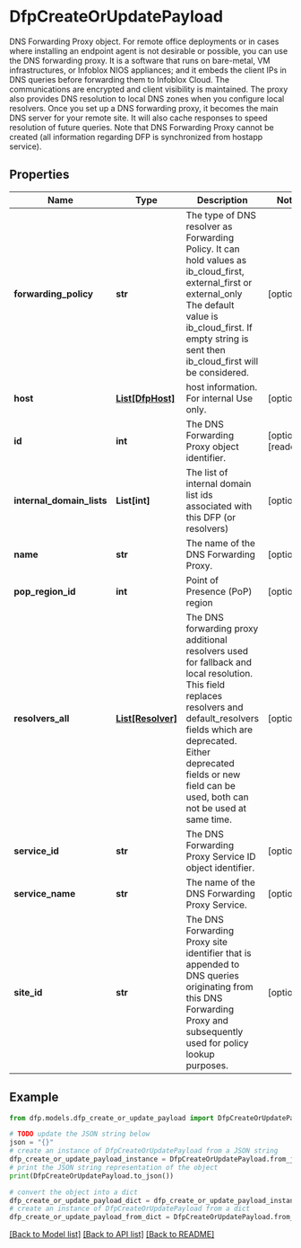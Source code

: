 # DfpCreateOrUpdatePayload

DNS Forwarding Proxy object.  For remote office deployments or in cases where installing an endpoint agent is not desirable or possible, you can use the DNS forwarding proxy. It is a software that runs on bare-metal, VM infrastructures, or Infoblox NIOS appliances; and it embeds the client IPs in DNS queries before forwarding them to Infoblox Cloud. The communications are encrypted and client visibility is maintained. The proxy also provides DNS resolution to local DNS zones when you configure local resolvers. Once you set up a DNS forwarding proxy, it becomes the main DNS server for your remote site. It will also cache responses to speed resolution of future queries.  Note that DNS Forwarding Proxy cannot be created (all information regarding DFP is synchronized from hostapp service).

## Properties

Name | Type | Description | Notes
------------ | ------------- | ------------- | -------------
**forwarding_policy** | **str** | The type of DNS resolver as Forwarding Policy. It can hold values as ib_cloud_first, external_first or external_only The default value is ib_cloud_first. If empty string is sent then ib_cloud_first will be considered. | [optional] 
**host** | [**List[DfpHost]**](DfpHost.md) | host information. For internal Use only. | [optional] 
**id** | **int** | The DNS Forwarding Proxy object identifier. | [optional] [readonly] 
**internal_domain_lists** | **List[int]** | The list of internal domain list ids associated with this DFP (or resolvers) | [optional] 
**name** | **str** | The name of the DNS Forwarding Proxy. | [optional] 
**pop_region_id** | **int** | Point of Presence (PoP) region | [optional] 
**resolvers_all** | [**List[Resolver]**](Resolver.md) | The DNS forwarding proxy additional resolvers used for fallback and local resolution. This field replaces resolvers and default_resolvers fields which are deprecated. Either deprecated fields or new field can be used, both can not be used at same time. | [optional] 
**service_id** | **str** | The DNS Forwarding Proxy Service ID object identifier. | [optional] 
**service_name** | **str** | The name of the DNS Forwarding Proxy Service. | [optional] 
**site_id** | **str** | The DNS Forwarding Proxy site identifier that is appended to DNS queries originating from this DNS Forwarding Proxy and subsequently used for policy lookup purposes. | [optional] 

## Example

```python
from dfp.models.dfp_create_or_update_payload import DfpCreateOrUpdatePayload

# TODO update the JSON string below
json = "{}"
# create an instance of DfpCreateOrUpdatePayload from a JSON string
dfp_create_or_update_payload_instance = DfpCreateOrUpdatePayload.from_json(json)
# print the JSON string representation of the object
print(DfpCreateOrUpdatePayload.to_json())

# convert the object into a dict
dfp_create_or_update_payload_dict = dfp_create_or_update_payload_instance.to_dict()
# create an instance of DfpCreateOrUpdatePayload from a dict
dfp_create_or_update_payload_from_dict = DfpCreateOrUpdatePayload.from_dict(dfp_create_or_update_payload_dict)
```
[[Back to Model list]](../README.md#documentation-for-models) [[Back to API list]](../README.md#documentation-for-api-endpoints) [[Back to README]](../README.md)


